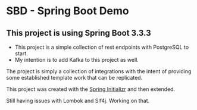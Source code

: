 # SBD - Spring Boot Demo

## This project is using Spring Boot 3.3.3

* This project is a simple collection of rest endpoints with PostgreSQL to start.
* My intention is to add Kafka to this project as well.

The project is simply a collection of integrations with the intent of providing some established template
work that can be replicated.

This project was created with the [Spring Initializr](https://start.spring.com) and then extended.

Still having issues with Lombok and Slf4j. Working on that.
